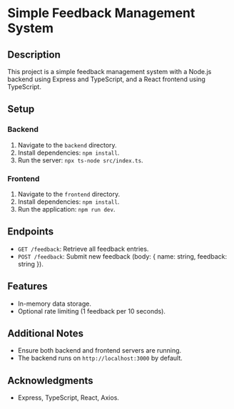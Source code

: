 


# Simple Feedback Management System

## Description
This project is a simple feedback management system with a Node.js backend using Express and TypeScript, and a React frontend using TypeScript.

## Setup

### Backend
1. Navigate to the `backend` directory.
2. Install dependencies: `npm install`.
3. Run the server: `npx ts-node src/index.ts`.

### Frontend
1. Navigate to the `frontend` directory.
2. Install dependencies: `npm install`.
3. Run the application: `npm run dev`.

## Endpoints

- `GET /feedback`: Retrieve all feedback entries.
- `POST /feedback`: Submit new feedback (body: { name: string, feedback: string }).

## Features

- In-memory data storage.
- Optional rate limiting (1 feedback per 10 seconds).

## Additional Notes
- Ensure both backend and frontend servers are running.
- The backend runs on `http://localhost:3000` by default.

## Acknowledgments
- Express, TypeScript, React, Axios.
